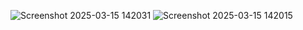 ![Screenshot 2025-03-15 142031](https://github.com/user-attachments/assets/12adfd29-9a81-4833-b925-007edb38c1cb)
![Screenshot 2025-03-15 142015](https://github.com/user-attachments/assets/b91510c6-72bd-498c-b747-19506f0cd986)
